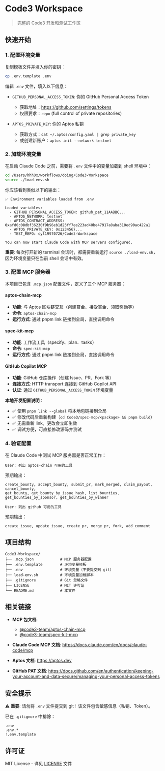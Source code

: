 # Code3 Workspace

> 完整的 Code3 开发和测试工作区

## 快速开始

### 1. 配置环境变量

复制模板文件并填入你的密钥：

```bash
cp .env.template .env
```

编辑 `.env` 文件，填入以下信息：

- `GITHUB_PERSONAL_ACCESS_TOKEN`: 你的 GitHub Personal Access Token
  - 获取地址：https://github.com/settings/tokens
  - 权限要求：`repo` (full control of private repositories)

- `APTOS_PRIVATE_KEY`: 你的 Aptos 私钥
  - 获取方式：`cat ~/.aptos/config.yaml | grep private_key`
  - 或创建新账户：`aptos init --network testnet`

### 2. 加载环境变量

在启动 Claude Code 之前，需要将 `.env` 文件中的变量加载到 shell 环境中：

```bash
cd /Users/hhh0x/workflows/doing/Code3-Workspace
source ./load-env.sh
```

你应该看到类似以下的输出：

```
✅ Environment variables loaded from .env

Loaded variables:
  - GITHUB_PERSONAL_ACCESS_TOKEN: github_pat_11AABBC...
  - APTOS_NETWORK: testnet
  - APTOS_CONTRACT_ADDRESS: 0xafd0c08dbf36230f9b96eb1d23ff7ee223ad40be47917a0aba310ed90ac422a1
  - APTOS_PRIVATE_KEY: 0x1234567...
  - TEST_REPO: cyl19970726/Code3-Workspace

You can now start Claude Code with MCP servers configured.
```

**重要**: 每次打开新的 terminal 会话时，都需要重新运行 `source ./load-env.sh`，因为环境变量只在当前 shell 会话中有效。

### 3. 配置 MCP 服务器

本项目已包含 `.mcp.json` 配置文件，定义了三个 MCP 服务器：

#### aptos-chain-mcp
- **功能**: 与 Aptos 区块链交互（创建赏金、接受赏金、领取奖励等）
- **命令**: `aptos-chain-mcp`
- **运行方式**: 通过 pnpm link 链接到全局，直接调用命令

#### spec-kit-mcp
- **功能**: 工作流工具（specify、plan、tasks）
- **命令**: `spec-kit-mcp`
- **运行方式**: 通过 pnpm link 链接到全局，直接调用命令

#### GitHub Copilot MCP
- **功能**: GitHub 仓库操作（创建 Issue、PR、Fork 等）
- **连接方式**: HTTP transport 连接到 GitHub Copilot API
- **认证**: 通过 `GITHUB_PERSONAL_ACCESS_TOKEN` 环境变量

**本地开发配置说明**：
- ✅ 使用 `pnpm link --global` 将本地包链接到全局
- ✅ 修改代码后重新构建（`cd Code3/spec-mcp/<package> && pnpm build`）
- ✅ 无需重新 link，更改会立即生效
- ✅ 调试方便，可直接修改源码并测试

### 4. 验证配置

在 Claude Code 中测试 MCP 服务器是否正常工作：

```
User: 列出 aptos-chain 可用的工具
```

预期输出：
```
create_bounty, accept_bounty, submit_pr, mark_merged, claim_payout, cancel_bounty,
get_bounty, get_bounty_by_issue_hash, list_bounties, get_bounties_by_sponsor, get_bounties_by_winner
```

```
User: 列出 github 可用的工具
```

预期输出：
```
create_issue, update_issue, create_pr, merge_pr, fork, add_comment
```

## 项目结构

```
Code3-Workspace/
├── .mcp.json            # MCP 服务器配置
├── .env.template        # 环境变量模板
├── .env                 # 环境变量（不要提交到 git）
├── load-env.sh          # 环境变量加载脚本
├── .gitignore           # Git 忽略文件
├── LICENSE              # MIT 许可证
└── README.md            # 本文件
```

## 相关链接

- **MCP 包文档**:
  - [@code3-team/aptos-chain-mcp](https://www.npmjs.com/package/@code3-team/aptos-chain-mcp)
  - [@code3-team/spec-kit-mcp](https://www.npmjs.com/package/@code3-team/spec-kit-mcp)

- **Claude Code MCP 文档**: https://docs.claude.com/en/docs/claude-code/mcp

- **Aptos 文档**: https://aptos.dev

- **GitHub PAT 文档**: https://docs.github.com/en/authentication/keeping-your-account-and-data-secure/managing-your-personal-access-tokens

## 安全提示

⚠️ **重要**: 请勿将 `.env` 文件提交到 git！该文件包含敏感信息（私钥、Token）。

已在 `.gitignore` 中排除：
```
.env
.env.*
!.env.template
```

## 许可证

MIT License - 详见 [LICENSE](LICENSE) 文件
